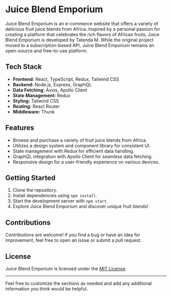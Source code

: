 

# Juice Blend Emporium

Juice Blend Emporium is an e-commerce website that offers a variety of delicious fruit juice blends from Africa. Inspired by a personal passion for creating a platform that celebrates the rich flavors of African fruits, Juice Blend Emporium is developed by Tatenda M. While the original project moved to a subscription-based API, Juice Blend Emporium remains an open-source and free-to-use platform.

## Tech Stack

- **Frontend:** React, TypeScript, Redux, Tailwind CSS
- **Backend:** Node.js, Express, GraphQL
- **Data Fetching:** Axios, Apollo Client
- **State Management:** Redux
- **Styling:** Tailwind CSS
- **Routing:** React Router
- **Middleware:** Thunk

## Features

- Browse and purchase a variety of fruit juice blends from Africa.
- Utilizes a design system and component library for consistent UI.
- State management with Redux for efficient data handling.
- GraphQL integration with Apollo Client for seamless data fetching.
- Responsive design for a user-friendly experience on various devices.

## Getting Started

1. Clone the repository.
2. Install dependencies using `npm install`.
3. Start the development server with `npm start`.
4. Explore Juice Blend Emporium and discover unique fruit blends!

## Contributions

Contributions are welcome! If you find a bug or have an idea for improvement, feel free to open an issue or submit a pull request.

## License

Juice Blend Emporium is licensed under the [MIT License](LICENSE).

---

Feel free to customize the sections as needed and add any additional information you think would be helpful.

